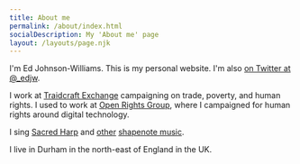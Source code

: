 ```yaml
---
title: About me
permalink: /about/index.html
socialDescription: My 'About me' page
layout: /layouts/page.njk
---
```

I'm Ed Johnson-Williams. This is my personal website. I'm also [on Twitter at @_edjw](https://twitter.com/_edjw).

I work at [Traidcraft Exchange](https://traidcraftexchange.org/) campaigning on trade, poverty, and human rights. I used to work at [Open Rights Group](https://www.openrightsgroup.org), where I campaigned for human rights around digital technology.

I sing [Sacred Harp](https://en.wikipedia.org/wiki/Sacred_Harp) and [other](https://en.wikipedia.org/wiki/The_Christian_Harmony) [shapenote music](https://en.wikipedia.org/wiki/Shape_note).

I live in Durham in the north-east of England in the UK.